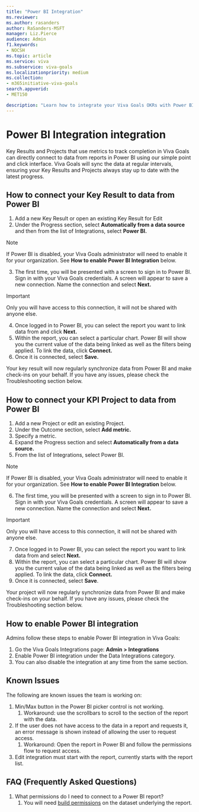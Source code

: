 ```yaml
---
title: "Power BI Integration"
ms.reviewer: 
ms.author: rasanders
author: RaSanders-MSFT
manager: Liz.Pierce
audience: Admin
f1.keywords:
- NOCSH
ms.topic: article
ms.service: viva
ms.subservice: viva-goals
ms.localizationpriority: medium
ms.collection:  
- m365initiative-viva-goals
search.appverid:
- MET150

description: "Learn how to integrate your Viva Goals OKRs with Power BI."
---
```


# Power BI Integration integration

Key Results and Projects that use metrics to track completion in Viva Goals can directly connect to data from reports in Power BI using our simple point and click interface. Viva Goals will sync the data at regular intervals, ensuring your Key Results and Projects always stay up to date with the latest progress. 

## How to connect your Key Result to data from Power BI 

1. Add a new Key Result or open an existing Key Result for Edit
1. Under the Progress section, select **Automatically from a data source** and then from the list of Integrations, select **Power BI.** 
> [!NOTE]
> If Power BI is disabled, your Viva Goals administrator will need to enable it for your organization. See **How to enable Power BI Integration** below.
3. The first time, you will be presented with a screen to sign in to Power BI. Sign in with your Viva Goals credentials. A screen will appear to save a new connection. Name the connection and select **Next.** 
> [!IMPORTANT]
> Only you will have access to this connection, it will not be shared with anyone else. 
4. Once logged in to Power BI, you can select the report you want to link data from and click **Next.**
5. Within the report, you can select a particular chart. Power BI will show you the current value of the data being linked as well as the filters being applied. To link the data, click **Connect.**
6. Once it is connected, select **Save.**

Your key result will now regularly synchronize data from Power BI and make check-ins on your behalf. If you have any issues, please check the Troubleshooting section below.

## How to connect your KPI Project to data from Power BI

1. Add a new Project or edit an existing Project.
1. Under the Outcome section, select **Add metric.**
1. Specify a metric.
1. Expand the Progress section and select **Automatically from a data source.**
1. From the list of Integrations, select Power BI. 
> [!NOTE]
> If Power BI is disabled, your Viva Goals administrator will need to enable it for your organization. See **How to enable Power BI Integration** below.
6. The first time, you will be presented with a screen to sign in to Power BI. Sign in with your Viva Goals credentials. A screen will appear to save a new connection. Name the connection and select **Next.** 
> [!IMPORTANT]
> Only you will have access to this connection, it will not be shared with anyone else. 
7. Once logged in to Power BI, you can select the report you want to link data from and select **Next.**
1. Within the report, you can select a particular chart. Power BI will show you the current value of the data being linked as well as the filters being applied. To link the data, click **Connect.**
1. Once it is connected, select **Save**.

Your project will now regularly synchronize data from Power BI and make check-ins on your behalf. If you have any issues, please check the Troubleshooting section below. 

## How to enable Power BI integration

Admins follow these steps to enable Power BI integration in Viva Goals: 

1. Go the Viva Goals Integrations page: **Admin > Integrations**
1. Enable Power BI integration under the Data Integrations category.
1. You can also disable the integration at any time from the same section.

## Known Issues

The following are known issues the team is working on: 

1. Min/Max button in the Power BI picker control is not working.  
    1. Workaround: use the scrollbars to scroll to the section of the report with the data. 
1. If the user does not have access to the data in a report and requests it, an error message is shown instead of allowing the user to request access. 
    1. Workaround: Open the report in Power BI and follow the permissions flow to request access. 
1. Edit integration must start with the report, currently starts with the report list. 

## FAQ (Frequently Asked Questions)

1. What permissions do I need to connect to a Power BI report?  
    1. You will need [build permissions](/power-bi/connect-data/service-datasets-build-permissions) on the dataset underlying the report.